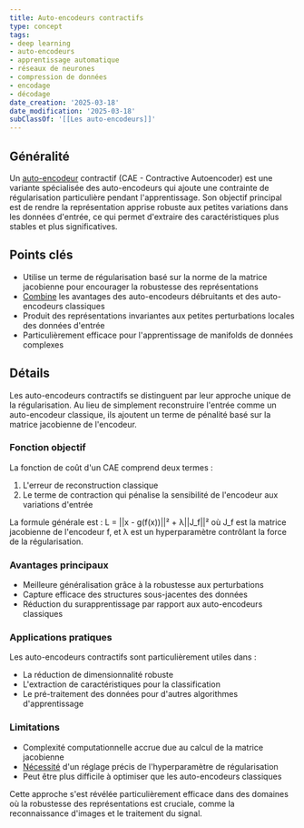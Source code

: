 ```yaml
---
title: Auto-encodeurs contractifs
type: concept
tags:
- deep learning
- auto-encodeurs
- apprentissage automatique
- réseaux de neurones
- compression de données
- encodage
- décodage
date_creation: '2025-03-18'
date_modification: '2025-03-18'
subClassOf: '[[Les auto-encodeurs]]'
---
```

## Généralité

Un [auto-encodeur](https://fr.wikipedia.org/wiki/auto-encodeur) contractif (CAE - Contractive Autoencoder) est une variante spécialisée des auto-encodeurs qui ajoute une contrainte de régularisation particulière pendant l'apprentissage. Son objectif principal est de rendre la représentation apprise robuste aux petites variations dans les données d'entrée, ce qui permet d'extraire des caractéristiques plus stables et plus significatives.

## Points clés

- Utilise un terme de régularisation basé sur la norme de la matrice jacobienne pour encourager la robustesse des représentations
- [Combine](https://fr.wikipedia.org/wiki/Combine) les avantages des auto-encodeurs débruitants et des auto-encodeurs classiques
- Produit des représentations invariantes aux petites perturbations locales des données d'entrée
- Particulièrement efficace pour l'apprentissage de manifolds de données complexes

## Détails

Les auto-encodeurs contractifs se distinguent par leur approche unique de la régularisation. Au lieu de simplement reconstruire l'entrée comme un auto-encodeur classique, ils ajoutent un terme de pénalité basé sur la matrice jacobienne de l'encodeur.

### Fonction objectif
La fonction de coût d'un CAE comprend deux termes :
1. L'erreur de reconstruction classique
2. Le terme de contraction qui pénalise la sensibilité de l'encodeur aux variations d'entrée

La formule générale est :
L = ||x - g(f(x))||² + λ||J_f||²
où J_f est la matrice jacobienne de l'encodeur f, et λ est un hyperparamètre contrôlant la force de la régularisation.

### Avantages principaux
- Meilleure généralisation grâce à la robustesse aux perturbations
- Capture efficace des structures sous-jacentes des données
- Réduction du surapprentissage par rapport aux auto-encodeurs classiques

### Applications pratiques
Les auto-encodeurs contractifs sont particulièrement utiles dans :
- La réduction de dimensionnalité robuste
- L'extraction de caractéristiques pour la classification
- Le pré-traitement des données pour d'autres algorithmes d'apprentissage

### Limitations
- Complexité computationnelle accrue due au calcul de la matrice jacobienne
- [Nécessité](https://fr.wikipedia.org/wiki/Nécessité) d'un réglage précis de l'hyperparamètre de régularisation
- Peut être plus difficile à optimiser que les auto-encodeurs classiques

Cette approche s'est révélée particulièrement efficace dans des domaines où la robustesse des représentations est cruciale, comme la reconnaissance d'images et le traitement du signal.